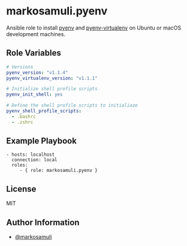markosamuli.pyenv
=================

Ansible role to install [pyenv](https://github.com/pyenv/pyenv) and [pyenv-virtualenv](https://github.com/pyenv/pyenv-virtualenv) on Ubuntu or macOS development machines.

Role Variables
--------------

```yaml
# Versions
pyenv_version: "v1.1.4"
pyenv_virtualenv_version: "v1.1.1"

# Initialize shell profile scripts
pyenv_init_shell: yes

# Define the shell profile scripts to initialiaze
pyenv_shell_profile_scripts:
  - .bashrc
  - .zshrc
```

Example Playbook
----------------

    - hosts: localhost
      connection: local
      roles:
         - { role: markosamuli.pyenv }

License
-------

MIT

Author Information
------------------

- [@markosamuli](https://github.com/markosamuli)
